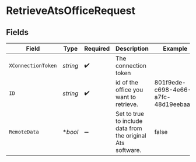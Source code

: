 # RetrieveAtsOfficeRequest


## Fields

| Field                                                       | Type                                                        | Required                                                    | Description                                                 | Example                                                     |
| ----------------------------------------------------------- | ----------------------------------------------------------- | ----------------------------------------------------------- | ----------------------------------------------------------- | ----------------------------------------------------------- |
| `XConnectionToken`                                          | *string*                                                    | :heavy_check_mark:                                          | The connection token                                        |                                                             |
| `ID`                                                        | *string*                                                    | :heavy_check_mark:                                          | id of the office you want to retrieve.                      | 801f9ede-c698-4e66-a7fc-48d19eebaa4f                        |
| `RemoteData`                                                | **bool*                                                     | :heavy_minus_sign:                                          | Set to true to include data from the original Ats software. | false                                                       |